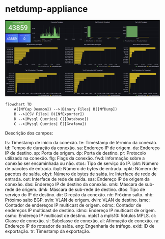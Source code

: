# netdump-appliance

![main](./templates/pictures/nfDashboardV1.png)


```mermaid
flowchart TD
    A([NfCap Deamon]) -->|Binary Files| B([NfDump]) 
    B -->|CSV Files| D([NfExporter])
    D -->|Mysql Queries| C([Database])
    C -->|Mysql Queries| E([Grafana])
```

Descrição dos campos: 


ts: Timestamp de início da conexão.
te: Timestamp de término da conexão.
td: Tempo de duração da conexão.
sa: Endereço IP de origem.
da: Endereço IP de destino.
sp: Porta de origem.
dp: Porta de destino.
pr: Protocolo utilizado na conexão.
flg: Flags da conexão.
fwd: Informação sobre a conexão ser encaminhada ou não.
stos: Tipo de serviço do IP.
ipkt: Número de pacotes de entrada.
ibyt: Número de bytes de entrada.
opkt: Número de pacotes de saída.
obyt: Número de bytes de saída.
in: Interface de rede de entrada.
out: Interface de rede de saída.
sas: Endereço IP de origem da conexão.
das: Endereço IP de destino da conexão.
smk: Máscara de sub-rede de origem.
dmk: Máscara de sub-rede de destino.
dtos: Tipo de serviço do IP de destino.
dir: Direção da conexão.
nh: Próximo salto.
nhb: Próximo salto BGP.
svln: VLAN de origem.
dvln: VLAN de destino.
ismc: Contador de endereços IP multicast de origem.
odmc: Contador de endereços IP multicast de destino.
idmc: Endereço IP multicast de origem.
osmc: Endereço IP multicast de destino.
mpls1 a mpls10: Rótulos MPLS.
cl: Classe de conexão.
sl: Subclasse de conexão.
al: Afirmação de conexão.
ra: Endereço IP do roteador de saída.
eng: Engenharia de tráfego.
exid: ID de exportação.
tr: Timestamp da exportação.